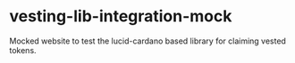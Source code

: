# vesting-lib-integration-mock
Mocked website to test the lucid-cardano based library for claiming vested tokens.
